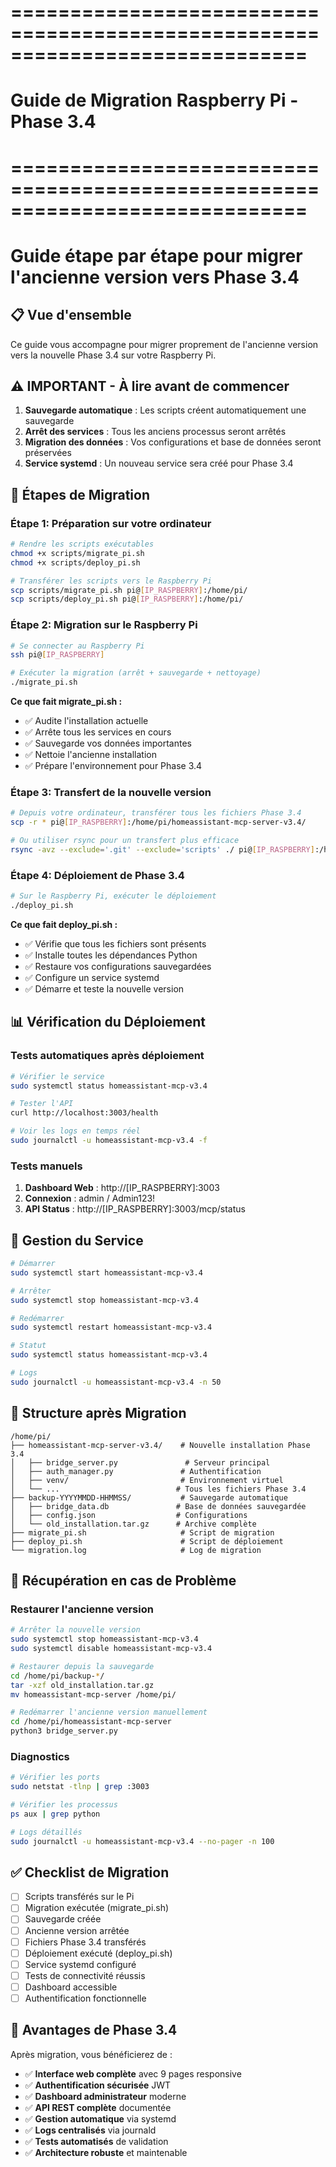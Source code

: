 # =============================================================================
# Guide de Migration Raspberry Pi - Phase 3.4
# =============================================================================
# Guide étape par étape pour migrer l'ancienne version vers Phase 3.4

## 📋 Vue d'ensemble

Ce guide vous accompagne pour migrer proprement de l'ancienne version 
vers la nouvelle Phase 3.4 sur votre Raspberry Pi.

## ⚠️ IMPORTANT - À lire avant de commencer

1. **Sauvegarde automatique** : Les scripts créent automatiquement une sauvegarde
2. **Arrêt des services** : Tous les anciens processus seront arrêtés
3. **Migration des données** : Vos configurations et base de données seront préservées
4. **Service systemd** : Un nouveau service sera créé pour Phase 3.4

## 🎯 Étapes de Migration

### Étape 1: Préparation sur votre ordinateur

```bash
# Rendre les scripts exécutables
chmod +x scripts/migrate_pi.sh
chmod +x scripts/deploy_pi.sh

# Transférer les scripts vers le Raspberry Pi
scp scripts/migrate_pi.sh pi@[IP_RASPBERRY]:/home/pi/
scp scripts/deploy_pi.sh pi@[IP_RASPBERRY]:/home/pi/
```

### Étape 2: Migration sur le Raspberry Pi

```bash
# Se connecter au Raspberry Pi
ssh pi@[IP_RASPBERRY]

# Exécuter la migration (arrêt + sauvegarde + nettoyage)
./migrate_pi.sh
```

**Ce que fait migrate_pi.sh :**
- ✅ Audite l'installation actuelle
- ✅ Arrête tous les services en cours
- ✅ Sauvegarde vos données importantes
- ✅ Nettoie l'ancienne installation
- ✅ Prépare l'environnement pour Phase 3.4

### Étape 3: Transfert de la nouvelle version

```bash
# Depuis votre ordinateur, transférer tous les fichiers Phase 3.4
scp -r * pi@[IP_RASPBERRY]:/home/pi/homeassistant-mcp-server-v3.4/

# Ou utiliser rsync pour un transfert plus efficace
rsync -avz --exclude='.git' --exclude='scripts' ./ pi@[IP_RASPBERRY]:/home/pi/homeassistant-mcp-server-v3.4/
```

### Étape 4: Déploiement de Phase 3.4

```bash
# Sur le Raspberry Pi, exécuter le déploiement
./deploy_pi.sh
```

**Ce que fait deploy_pi.sh :**
- ✅ Vérifie que tous les fichiers sont présents
- ✅ Installe toutes les dépendances Python
- ✅ Restaure vos configurations sauvegardées
- ✅ Configure un service systemd
- ✅ Démarre et teste la nouvelle version

## 📊 Vérification du Déploiement

### Tests automatiques après déploiement

```bash
# Vérifier le service
sudo systemctl status homeassistant-mcp-v3.4

# Tester l'API
curl http://localhost:3003/health

# Voir les logs en temps réel
sudo journalctl -u homeassistant-mcp-v3.4 -f
```

### Tests manuels

1. **Dashboard Web** : http://[IP_RASPBERRY]:3003
2. **Connexion** : admin / Admin123!
3. **API Status** : http://[IP_RASPBERRY]:3003/mcp/status

## 🔧 Gestion du Service

```bash
# Démarrer
sudo systemctl start homeassistant-mcp-v3.4

# Arrêter
sudo systemctl stop homeassistant-mcp-v3.4

# Redémarrer
sudo systemctl restart homeassistant-mcp-v3.4

# Statut
sudo systemctl status homeassistant-mcp-v3.4

# Logs
sudo journalctl -u homeassistant-mcp-v3.4 -n 50
```

## 📂 Structure après Migration

```
/home/pi/
├── homeassistant-mcp-server-v3.4/    # Nouvelle installation Phase 3.4
│   ├── bridge_server.py               # Serveur principal
│   ├── auth_manager.py               # Authentification
│   ├── venv/                         # Environnement virtuel
│   └── ...                          # Tous les fichiers Phase 3.4
├── backup-YYYYMMDD-HHMMSS/           # Sauvegarde automatique
│   ├── bridge_data.db               # Base de données sauvegardée
│   ├── config.json                  # Configurations
│   └── old_installation.tar.gz      # Archive complète
├── migrate_pi.sh                     # Script de migration
├── deploy_pi.sh                      # Script de déploiement
└── migration.log                     # Log de migration
```

## 🛟 Récupération en cas de Problème

### Restaurer l'ancienne version

```bash
# Arrêter la nouvelle version
sudo systemctl stop homeassistant-mcp-v3.4
sudo systemctl disable homeassistant-mcp-v3.4

# Restaurer depuis la sauvegarde
cd /home/pi/backup-*/
tar -xzf old_installation.tar.gz
mv homeassistant-mcp-server /home/pi/

# Redémarrer l'ancienne version manuellement
cd /home/pi/homeassistant-mcp-server
python3 bridge_server.py
```

### Diagnostics

```bash
# Vérifier les ports
sudo netstat -tlnp | grep :3003

# Vérifier les processus
ps aux | grep python

# Logs détaillés
sudo journalctl -u homeassistant-mcp-v3.4 --no-pager -n 100
```

## ✅ Checklist de Migration

- [ ] Scripts transférés sur le Pi
- [ ] Migration exécutée (migrate_pi.sh)
- [ ] Sauvegarde créée
- [ ] Ancienne version arrêtée
- [ ] Fichiers Phase 3.4 transférés
- [ ] Déploiement exécuté (deploy_pi.sh)
- [ ] Service systemd configuré
- [ ] Tests de connectivité réussis
- [ ] Dashboard accessible
- [ ] Authentification fonctionnelle

## 🎉 Avantages de Phase 3.4

Après migration, vous bénéficierez de :

- ✅ **Interface web complète** avec 9 pages responsive
- ✅ **Authentification sécurisée** JWT
- ✅ **Dashboard administrateur** moderne
- ✅ **API REST complète** documentée
- ✅ **Gestion automatique** via systemd
- ✅ **Logs centralisés** via journald
- ✅ **Tests automatisés** de validation
- ✅ **Architecture robuste** et maintenable
